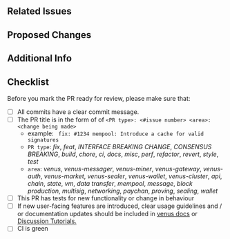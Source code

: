 ## Related Issues
<!-- link all issues that this PR might resolve/fix. If an issue doesn't exist, include a brief motivation for the change being made.-->

## Proposed Changes
<!-- provide a clear list of the changes being made-->


## Additional Info
<!-- callouts, links to documentation, and etc-->

## Checklist

Before you mark the PR ready for review, please make sure that:
- [ ] All commits have a clear commit message.
- [ ] The PR title is in the form of of `<PR type>: <#issue number> <area>: <change being made>`
    - example: ` fix: #1234 mempool: Introduce a cache for valid signatures`
    - `PR type`: _fix_, _feat_, _INTERFACE BREAKING CHANGE_, _CONSENSUS BREAKING_, _build_, _chore_, _ci_, _docs_, _misc_, _perf_, _refactor_, _revert_, _style_, _test_
    - `area`: _venus_, _venus-messager_, _venus-miner_, _venus-gateway_, _venus-auth_, _venus-market_, _venus-sealer_, _venus-wallet_, _venus-cluster_, _api_, _chain_, _state_, _vm_, _data transfer_, _mempool_, _message_, _block production_, _multisig_, _networking_, _paychan_, _proving_, _sealing_, _wallet_
- [ ] This PR has tests for new functionality or change in behaviour
- [ ] If new user-facing features are introduced, clear usage guidelines and / or documentation updates should be included in [venus docs](https://venus.filecoin.io) or [Discussion Tutorials.](https://github.com/filecoin-project/venus/discussions/categories/tutorials)
- [ ] CI is green